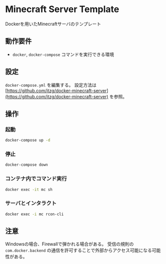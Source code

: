 # Minecraft Server Template
Dockerを用いたMinecraftサーバのテンプレート

## 動作要件
- `docker`, `docker-compose` コマンドを実行できる環境

## 設定
`docker-compose.yml` を編集する。
設定方法は [https://github.com/itzg/docker-minecraft-server](https://github.com/itzg/docker-minecraft-server) を参照。

## 操作
### 起動
```bash
docker-compose up -d
```

### 停止
```bash
docker-compose down
```

### コンテナ内でコマンド実行
```bash
docker exec -it mc sh
```

### サーバとインタラクト
```bash
docker exec -i mc rcon-cli
```

## 注意
Windowsの場合、Firewallで弾かれる場合がある。
受信の規則の `com.docker.backend` の通信を許可することで外部からアクセス可能になる可能性がある。
